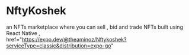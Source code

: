 # NftyKoshek
an NFTs marketplace where you can sell , bid and trade NFTs built using React Native  ,
<br/>
href="https://expo.dev/@theaminoz/Nftykoshek?serviceType=classic&distribution=expo-go"
